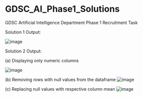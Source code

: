 # GDSC_AI_Phase1_Solutions
GDSC Artificial Intelligence Department Phase 1 Recruitment Task

Solution 1 Output:

![image](https://user-images.githubusercontent.com/96376883/189276521-1ae50c30-9c15-4267-a7f0-eaa51807d2fb.png)


Solution 2 Output:

(a) Displaying only numeric columns

![image](https://user-images.githubusercontent.com/96376883/189276632-251ebb6b-fb67-446e-89de-3f819f7f9d01.png)

(b) Removing rows with null values from the dataframe
![image](https://user-images.githubusercontent.com/96376883/189276915-e49c5e84-343b-4a84-a037-9e7a5012d917.png)

(c) Replacing null values with respective column mean
![image](https://user-images.githubusercontent.com/96376883/189277013-f9559b3d-3c4f-4581-bb7f-0a8c9d1683fa.png)
